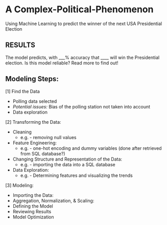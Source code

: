 # A Complex-Political-Phenomenon
Using Machine Learning to predict the winner of the next USA Presidential Election

## RESULTS
The model predicts, with ___% accuracy that ____ will win the Presidential election. Is this model reliable? Read more to find out!

## Modeling Steps:
[1] Find the Data
  - Polling data selected
  - _Potential issues:_ Bias of the polling station not taken into account
  - Data exploration

[2] Transforming the Data:
  - Cleaning
    - e.g. - removing null values 
  - Feature Engineering:
    - e.g. -  one-hot encoding and dummy variables (done after retrieved from SQL database?) 
  - Changing Structure and Representation of the Data:
    - e.g. - importing the data into a SQL database
  - Data Exploration:
    - e.g. - Determining features and visualizing the trends 

[3] Modeling:
  - Importing the Data:
  - Aggregation, Normalization, & Scaling:
  - Defining the Model
  - Reviewing Results
  - Model Optimization


